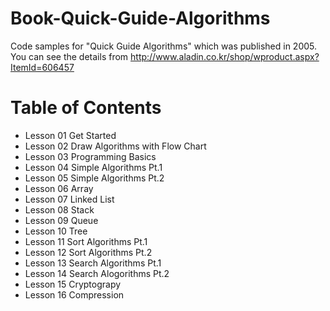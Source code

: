 # Book-Quick-Guide-Algorithms
Code samples for "Quick Guide Algorithms" which was published in 2005. You can see the details from http://www.aladin.co.kr/shop/wproduct.aspx?ItemId=606457

# Table of Contents

* Lesson 01 Get Started
* Lesson 02 Draw Algorithms with Flow Chart
* Lesson 03 Programming Basics
* Lesson 04 Simple Algorithms Pt.1
* Lesson 05 Simple Algorithms Pt.2
* Lesson 06 Array
* Lesson 07 Linked List
* Lesson 08 Stack
* Lesson 09 Queue
* Lesson 10 Tree
* Lesson 11 Sort Algorithms Pt.1
* Lesson 12 Sort Algorithms Pt.2
* Lesson 13 Search Algorithms Pt.1
* Lesson 14 Search Alogorithms Pt.2
* Lesson 15 Cryptograpy
* Lesson 16 Compression
